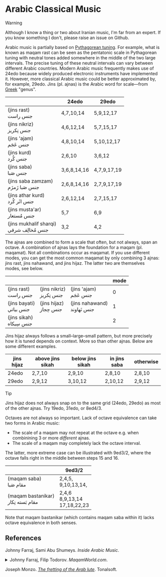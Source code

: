 # Arabic Classical Music

> [!warning]
> Although I know a thing or two about Iranian music, I'm far from an expert.
> If you know something I don't, please raise an issue on Github.

Arabic music is partially based on [Pythagorean tuning](pythagorean.md).
For example, what is known as maqam rast can be seen as the pentatonic scale in Pythagorean tuning with neutral tones added somewhere in the middle of the two large intervals.
The precise tuning of these neutral intervals can vary between different Arabic countries.
Modern Arabic music frequently makes use of 24edo because widely produced electronic instruments have implemented it.
However, more classical Arabic music could be better approximated by, for example, 29edo.
Jins (pl. ajnas) is the Arabic word for scale—from [Greek](greek.md) "genus".

|     |24edo|29edo|
|-----|-----|-----|
|(jins rast) <br /> جنس راست <!--x--> | 4,7,10,14 | 5,9,12,17 |
|(jins nikriz) <br /> جنس نِكريز <!--x--> | 4,6,12,14 | 5,7,15,17 |
| (jins 'ajam) <br /> جنس عَجَم <!--x--> | 4,8,10,14 | 5,10,12,17 |
|(jins kurd) <br /> جنس كُرد <!--x--> | 2,6,10 | 3,6,12 |
|(jins saba) <br /> جنس صَبا <!--x--> | 3,6,8,14,16 | 4,7,9,17,19 |
|(jins saba zamzam) <br /> جنس صَبا زَمزَم <!--x--> | 2,6,8,14,16 | 2,7,9,17,19 |
|(jins athar kurd) <br /> جنس اثَر كُرد <!--x--> | 2,6,12,14 | 2,7,15,17 | 
|(jins musta'ar) <br /> جنس مُستعار <!--x--> | 5,7 | 6,9 |
|(jins mukhalif sharqi) <br /> جنس مُخالِف شرقي <!--x--> | 3,2 | 4,2 |

The ajnas are combined to form a scale that often, but not always, span an octave.
A combination of ajnas lays the foundation for a maqam (pl. maqamat).
Not all combinations occur as maqamat.
If you use different modes, you can get the most common maqamat by only combining 3 ajnas:
jins rast, jins nahawand, and jins hijaz.
The latter two are themselves modes, see below.

|     |      |     |mode|
|-----|------|-----|----|
|(jins rast) <br /> جنس راست <!--x-->| (jins nikriz) <br /> جنس نِكريز <!--x-->| (jins 'ajam) <br /> جنس عَجَم <!--x-->| 0|
|(jins bayati) <br /> جنس بياتي <!--x--> | (jins hijaz) <br /> جنس حِجاز <!--x--> | (jins nahawand) <br /> جنس نَهاوند <!--x--> | 1|
|(jins sikah) <br /> جنس سِيكاه <!--x--> | | | 2 |

Jins hijaz always follows a small–large–small pattern, but more precisely how it is tuned depends on context.
More so than other ajnas.
Below are some different examples.

|jins hijaz |above jins sikah|below jins sikah|in jins saba |otherwise|
|-----|-----------|-----------|--------|---------|
|24edo|2,7,10 | 2,9,10 | 2,8,10 | 2,8,10|
|29edo|2,9,12 | 3,10,12 |2,10,12 | 2,9,12|

> [!tip]
> Jins hijaz does not always snap on to the same grid (24edo, 29edo) as most of the other ajnas. Try 19edo, 31edo, or 8ed4/3.

Octaves are not always so important.
Lack of octave equivalence can take two forms in Arabic music:

- The scale of a maqam may not repeat at the octave e.g. when combinining 3 or more *different* ajnas.
- The scale of a maqam may completely lack the octave interval.

The latter, more extreme case can be illustrated with 9ed3/2, where the octave falls right in the middle between steps 15 and 16.

|    |9ed3/2|
|----|------|
|(maqam saba) <br /> مقام صَبا <!--x--> | 2,4,5, <br /> 9,10,13,14, |
|(maqam bastanikar)  <br /> مقام بَسته نِكار <!--x--> | 2,4,6 <br /> 8,9,13,14 <br /> 17,18,22,23 |

Note that maqam bastanikar (which contains maqam saba within it) lacks octave equivalence in both senses.

## References
Johnny Farraj, Sami Abu Shumeys. *Inside Arabic Music*.

<details>
<summary>
Johnny Farraj, Filip Todorov. <i>MaqamWorld.com</i>.
</summary>

- *[The Jins](https://web.archive.org/web/20241118194734/https://www.maqamworld.com/en/jins.php)*
- *[Jins 'Ajam](https://web.archive.org/web/20241112054346/https://www.maqamworld.com/en/jins/ajam.php)*
- *[Jins 'Ajam Murassa'](https://web.archive.org/web/20241117041645/https://www.maqamworld.com/en/jins/ajam_murassaa.php)*
- *[Jins Athar Kurd](https://web.archive.org/web/20241120034104/https://www.maqamworld.com/en/jins/athar_kurd.php)*
- *[Jins Bayati](https://web.archive.org/web/20241118063426/https://www.maqamworld.com/en/jins/bayati.php)*
- *[Jins Hijaz](https://web.archive.org/web/20241117045207/https://www.maqamworld.com/en/jins/hijaz.php)*
- *[Jins Hijaz Murassa'](https://web.archive.org/web/20230823104936/http://maqamworld.com/en/jins/hijaz_murassaa.php)*
- *[Hijazkar](https://web.archive.org/web/20230823104937/http://maqamworld.com/en/jins/hijazkar.php)*
- *[Jins Jiharkah](https://web.archive.org/web/20230823104952/http://maqamworld.com/en/jins/jiharkah.php)*
- *[Jins Kurd](https://web.archive.org/web/20230823104938/http://maqamworld.com/en/jins/kurd.php)*
- *[Jins Lami](https://web.archive.org/web/20230824012642/http://maqamworld.com/en/jins/lami.php)*
- *[Jins Mukhalif Sharqi](https://web.archive.org/web/20230823104957/http://maqamworld.com/en/jins/mukhalif_sharqi.php)*
- *[Jins Musta'ar](https://web.archive.org/web/20230823104936/http://maqamworld.com/en/jins/mustaar.php)*
- *[Jins Nahawand](https://web.archive.org/web/20230823104937/http://maqamworld.com/en/jins/nahawand.php)*
- *[Jins Nahawand Murassa'](https://web.archive.org/web/20230823104936/http://maqamworld.com/en/jins/nahawand_murassaa.php)*
- *[Jins Nikriz](https://web.archive.org/web/20230823104936/http://maqamworld.com/en/jins/nikriz.php)*
- *[Jins Rast](https://web.archive.org/web/20230824012642/http://maqamworld.com/en/jins/rast.php)*
- *[Jins Saba](https://web.archive.org/web/20230823104936/http://maqamworld.com/en/jins/saba.php)*
- *[Jins Saba Dalanshin](https://web.archive.org/web/20230823104936/http://maqamworld.com/en/jins/saba_dalanshin.php)*
- *[Jins Saba Zamzam](https://web.archive.org/web/20230823104937/http://maqamworld.com/en/jins/saba_zamzam.php)*
- *[Jins Sazkar](https://web.archive.org/web/20230823104937/http://maqamworld.com/en/jins/sazkar.php)*
- *[Jins Sikah](https://web.archive.org/web/20230823104954/http://maqamworld.com/en/jins/sikah.php)*
- *[Jins Sikah Baladi](https://web.archive.org/web/20230824012642/http://maqamworld.com/en/jins/sikah_baladi.php)*
- *[Jins Upper 'Ajam](https://web.archive.org/web/20230823104937/http://maqamworld.com/en/jins/upper_ajam.php)*
- *[Jins Upper Rast](https://web.archive.org/web/20230823104936/http://maqamworld.com/en/jins/upper_rast.php)

</details>


Joseph Monzo.
*[The fretting of the Arab lute](https://web.archive.org/web/2/http://www.tonalsoft.com/monzo/arablute/arablute.aspx)*.
Tonalsoft.